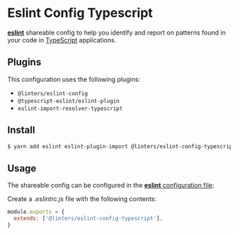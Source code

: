 # Eslint Config Typescript

[**eslint**](https://github.com/eslint/eslint) shareable config to help you identify and report on patterns found in your code in [TypeScript](https://github.com/microsoft/TypeScript) applications.

## Plugins

This configuration uses the following plugins:

- `@linters/eslint-config`
- `@typescript-eslint/eslint-plugin`
- `eslint-import-resolver-typescript`

## Install

```bash
$ yarn add eslint eslint-plugin-import @linters/eslint-config-typescript -D
```

## Usage

The shareable config can be configured in the [**eslint** configuration file](https://eslint.org/docs/user-guide/configuring):

Create a _.eslintrc.js_ file with the following contents:

```js
module.exports = {
  extends: ['@linters/eslint-config-typescript'],
}
```
